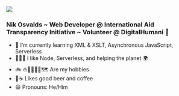 <img src="https://cvws.icloud-content.com/S/AdbOREqMGFLTx0S7Uk2Atd4DVU2w/66869DEE-757C-4C6F-B04F-67B37CB624EE.JPG?o=AkC3e2PGKPIzMYgHg7AKMM2hJQu447KWnm_-kZZOB3e9&v=1&z=https%3A%2F%2Fp27-content.icloud.com%3A443&x=1&a=CAogC3dN63-KfO3oPNV1eBW0wxnFQRRaLR9hE04aNR1CdIcSZxDB6byK1i4YwYDQj9YuIgEAUgQDVU2waiaU50V2nlyJLOyYqZmjZR6PT-hJ_czsL0A7YXZJz9n4DP-Yu5USGnImNTOHo8yPUa-WTpEENVBDbVc_sRp-mOAQm6huTyZbfJBgJpVBXCY&e=1603666182&r=500289ae-9f16-4a29-9fc8-5abed2c7288e-1&s=WH4JTWXPT0lyPMf1oa_o5oTtJCI" />

### Nik Osvalds ~ Web Developer @ International Aid Transparency Initiative ~ Volunteer @ DigitalHumani 🌲
- 🌱 I’m currently learning XML & XSLT, Asynchronous JavaScript, Serverless
- 👨🏻‍💻 I like Node, Serverless, and helping the planet 🌍   
- 🚲 ⛵️🏃🏃🏻‍♂️🗺 Are my hobbies 
- 🍻☕️ Likes good beer and coffee
- 😄 Pronouns: He/Him

